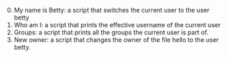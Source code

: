 0. My name is Betty: a script that switches the current user to the user betty
1. Who am I: a script that prints the effective username of the current user
2. Groups: a script that prints all the groups the current user is part of.
3. New owner: a script that changes the owner of the file hello to the user betty.
